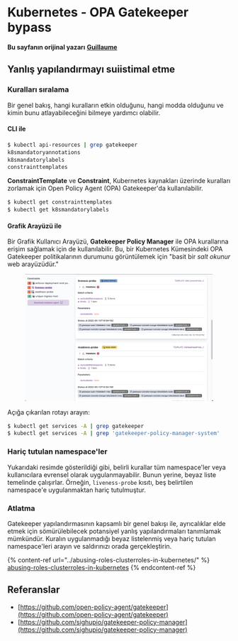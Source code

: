 # Kubernetes - OPA Gatekeeper bypass

**Bu sayfanın orijinal yazarı** [**Guillaume**](https://www.linkedin.com/in/guillaume-chapela-ab4b9a196)

## Yanlış yapılandırmayı suiistimal etme

### Kuralları sıralama

Bir genel bakış, hangi kuralların etkin olduğunu, hangi modda olduğunu ve kimin bunu atlayabileceğini bilmeye yardımcı olabilir.

#### CLI ile
```bash
$ kubectl api-resources | grep gatekeeper
k8smandatoryannotations                                                             constraints.gatekeeper.sh/v1beta1                  false        K8sMandatoryAnnotations
k8smandatorylabels                                                                  constraints.gatekeeper.sh/v1beta1                  false        K8sMandatoryLabel
constrainttemplates                                                                 templates.gatekeeper.sh/v1                         false        ConstraintTemplate
```
**ConstraintTemplate** ve **Constraint**, Kubernetes kaynakları üzerinde kuralları zorlamak için Open Policy Agent (OPA) Gatekeeper'da kullanılabilir.
```bash
$ kubectl get constrainttemplates
$ kubectl get k8smandatorylabels
```
#### Grafik Arayüzü ile

Bir Grafik Kullanıcı Arayüzü, **Gatekeeper Policy Manager** ile OPA kurallarına erişim sağlamak için de kullanılabilir. Bu, bir Kubernetes Kümesindeki OPA Gatekeeper politikalarının durumunu görüntülemek için "basit bir _salt okunur_ web arayüzüdür."

<figure><img src="../../../.gitbook/assets/05-constraints.png" alt=""><figcaption></figcaption></figure>

Açığa çıkarılan rotayı arayın:
```bash
$ kubectl get services -A | grep gatekeeper
$ kubectl get services -A | grep 'gatekeeper-policy-manager-system'
```
### Hariç tutulan namespace'ler

Yukarıdaki resimde gösterildiği gibi, belirli kurallar tüm namespace'ler veya kullanıcılara evrensel olarak uygulanmayabilir. Bunun yerine, beyaz liste temelinde çalışırlar. Örneğin, `liveness-probe` kısıtı, beş belirtilen namespace'e uygulanmaktan hariç tutulmuştur.

### Atlatma

Gatekeeper yapılandırmasının kapsamlı bir genel bakışı ile, ayrıcalıklar elde etmek için sömürülebilecek potansiyel yanlış yapılandırmaları tanımlamak mümkündür. Kuralın uygulanmadığı beyaz listelenmiş veya hariç tutulan namespace'leri arayın ve saldırınızı orada gerçekleştirin.

{% content-ref url="../abusing-roles-clusterroles-in-kubernetes/" %}
[abusing-roles-clusterroles-in-kubernetes](../abusing-roles-clusterroles-in-kubernetes/)
{% endcontent-ref %}

## Referanslar

* [https://github.com/open-policy-agent/gatekeeper](https://github.com/open-policy-agent/gatekeeper)
* [https://github.com/sighupio/gatekeeper-policy-manager](https://github.com/sighupio/gatekeeper-policy-manager)
